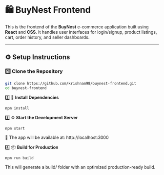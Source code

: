 # 🛍️ BuyNest Frontend

This is the frontend of the **BuyNest** e-commerce application built using **React** and **CSS**. It handles user interfaces for login/signup, product listings, cart, order history, and seller dashboards.

---

## ⚙️ Setup Instructions

### 1️⃣ Clone the Repository

```bash
git clone https://github.com/krishnam98/buynest-frontend.git
cd buynest-frontend
```

2️⃣ 🔧 **Install Dependencies**

```
npm install
```

3️⃣ ⚙️ **Start the Development Server**

```
npm start
```

📍 The app will be available at: http://localhost:3000

4️⃣ 📦 **Build for Production**

```
npm run build
```

This will generate a build/ folder with an optimized production-ready build.
